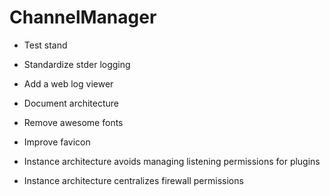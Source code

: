 # ChannelManager

* Test stand
* Standardize stder logging
* Add a web log viewer
* Document architecture
* Remove awesome fonts
* Improve favicon

* Instance architecture avoids managing listening permissions for plugins
* Instance architecture centralizes firewall permissions
